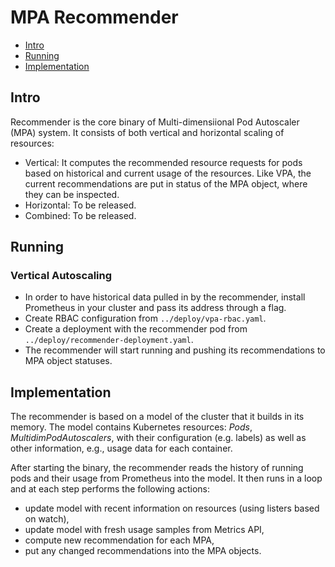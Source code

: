 # MPA Recommender

- [Intro](#intro)
- [Running](#running)
- [Implementation](#implementation)

## Intro

Recommender is the core binary of Multi-dimensiional Pod Autoscaler (MPA) system.
It consists of both vertical and horizontal scaling of resources:
- Vertical: It computes the recommended resource requests for pods based on historical and current usage of the resources. Like VPA, the current recommendations are put in status of the MPA object, where they can be inspected.
- Horizontal: To be released.
- Combined: To be released.

## Running

### Vertical Autoscaling
* In order to have historical data pulled in by the recommender, install Prometheus in your cluster and pass its address through a flag.
* Create RBAC configuration from `../deploy/vpa-rbac.yaml`.
* Create a deployment with the recommender pod from `../deploy/recommender-deployment.yaml`.
* The recommender will start running and pushing its recommendations to MPA object statuses.

## Implementation

The recommender is based on a model of the cluster that it builds in its memory.
The model contains Kubernetes resources: *Pods*, *MultidimPodAutoscalers*, with their configuration (e.g. labels) as well as other information, e.g., usage data for each container.

After starting the binary, the recommender reads the history of running pods and their usage from Prometheus into the model.
It then runs in a loop and at each step performs the following actions:

* update model with recent information on resources (using listers based on watch),
* update model with fresh usage samples from Metrics API,
* compute new recommendation for each MPA,
* put any changed recommendations into the MPA objects.
